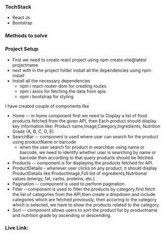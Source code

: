 ### TechStack
- React Js
- Bootstrap

### Methods to solve 
### Project Setup
- First we need to create react project using npm create vite@latest projectname
- next with in the project folder install all the dependencies using npm install
- Install all the necessary dependencies
    - npm i react-router-dom for creating routes
    - npm i axios for fetching the data from apis
    - npm i bootstrap for styling

I have created couple of components like 
- Home  -- in home component first we need to Display a list of food products fetched from the given API, then Each product should display key information like: Product name,Image,Category,Ingredients, Nutrition Grade (A, B, C, D, E).
- SearchBar -- component is used where user can search for the product using productName or barcode
   - when the user search for product in searchbar using name or barcode, we need to identify whether user is searching by name or barcode then according to that query products should be fetched.
- Products -- component is for displaying the products fetched for API.
- ProductDetails - whenever user clicks on any product, it should display ProductDetails like ProductImage,Full list of ingredients,Nutritional values (energy, fat, carbs, proteins, etc.)
- Pagination -- component is used to perform pagination.
- Filter --component is used to filter the products by category,first fetch the list of categories from the API,then create a dropdown and include categories which are fetched previously, then accoring to the category which is selected, we have to show the products related to the category.
- Sort -- component allows users to sort the product list by productname and nutrition grade by ascending or descending.

### Live Link:
